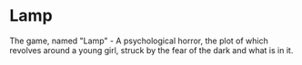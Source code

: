 # Lamp
The game, named "Lamp" - A psychological horror, the plot of which revolves around a young girl, struck by the fear of the dark and what is in it. 
